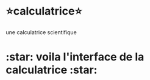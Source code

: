 # :star:calculatrice:star:
une calculatrice scientifique
 <h1>:star: voila l'interface de la calculatrice :star:</h1>
